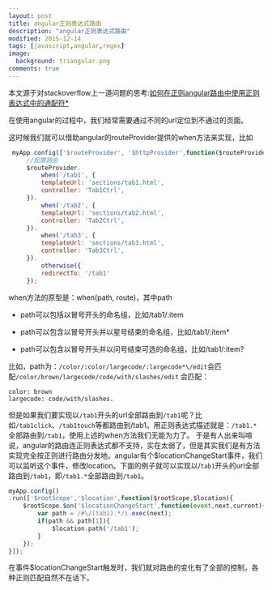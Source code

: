 ```yaml
---
layout: post
title: angular正则表达式路由
description: "angular正则表达式路由"
modified: 2015-12-14
tags: [javascript,angular,regex]
image:
  background: triangular.png
comments: true
---
```



本文源于对stackoverflow上一道问题的思考:[如何在正则angular路由中使用正则表达式中的通配符*](http://stackoverflow.com/questions/14216565/how-to-have-wildcards-in-angular-routes)

在使用angular的过程中，我们经常需要通过不同的url定位到不通过的页面。

这时候我们就可以借助angular的routeProvider提供的when方法来实现，比如

``` javascript
 myApp.config(['$routeProvider', '$httpProvider',function($routeProvider,$httpProvider) {
     //配置路由
     $routeProvider.
         when('/tab1', {
         templateUrl: 'sections/tab1.html',
         controller: 'Tab1Ctrl',
     }).
         when('/tab2', {
         templateUrl: 'sections/tab2.html',
         controller: 'Tab2Ctrl',
     }).
         when('/tab3', {
         templateUrl: 'sections/tab3.html',
         controller: 'Tab3Ctrl',
     }).
         otherwise({
         redirectTo: '/tab1'
     });
```
when方法的原型是：when(path, route)，其中path

* path可以包括以冒号开头的命名组，比如/tab1/:item

* path可以包含以冒号开头并以星号结束的命名组，比如/tab1/:item*

* path可以包含以冒号开头并以问号结束可选的命名组，比如/tab1/:item?

比如，path为：`/color/:color/largecode/:largecode*\/edit`会匹配`/color/brown/largecode/code/with/slashes/edit`
会匹配：

```
color: brown
largecode: code/with/slashes.
```

但是如果我们要实现以`/tab1`开头的url全部路由到`/tab1`呢？比如`/tab1click`、`/tab1touch`等都路由到/tab1。用正则表达式描述就是：`/tab1.*`全部路由到`/tab1`，使用上述的when方法我们无能为力了。 于是有人出来叫喧说，angular的路由连正则表达式都不支持，实在太弱了，但是其实我们是有方法实现完全按正则进行路由分发地。angular有个$locationChangeStart事件，我们可以监听这个事件，修改location。下面的例子就可以实现以/`tab1`开头的url全部路由到`/tab1`，即`/tab1.*`全部路由到`/tab1`。

``` javascript
myApp.config()
.run(['$rootScope','$location',function($rootScope,$location){
    $rootScope.$on('$locationChangeStart',function(event,next,current){
        var path = /#\/(tab1).*/i.exec(next);
        if(path && path[1]){
            $location.path('/tab1');
        }
    });
}]);

```
在事件$locationChangeStart触发时，我们就对路由的变化有了全部的控制，各种正则匹配自然不在话下。
